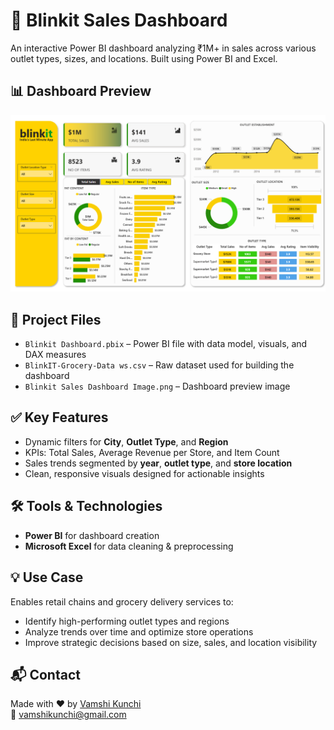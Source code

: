 # 🛒 Blinkit Sales Dashboard

An interactive Power BI dashboard analyzing ₹1M+ in sales across various outlet types, sizes, and locations. Built using Power BI and Excel.

## 📊 Dashboard Preview

![Blinkit Dashboard](https://raw.githubusercontent.com/VamshiKunchi/Blinkit-Sales-Dashboard/main/Blinkit%20Sales%20Dashboard%20Image.png)

## 📁 Project Files

- `Blinkit Dashboard.pbix` – Power BI file with data model, visuals, and DAX measures  
- `BlinkIT-Grocery-Data ws.csv` – Raw dataset used for building the dashboard  
- `Blinkit Sales Dashboard Image.png` – Dashboard preview image

## ✅ Key Features

- Dynamic filters for **City**, **Outlet Type**, and **Region**  
- KPIs: Total Sales, Average Revenue per Store, and Item Count  
- Sales trends segmented by **year**, **outlet type**, and **store location**  
- Clean, responsive visuals designed for actionable insights

## 🛠️ Tools & Technologies

- **Power BI** for dashboard creation  
- **Microsoft Excel** for data cleaning & preprocessing

## 💡 Use Case

Enables retail chains and grocery delivery services to:  
- Identify high-performing outlet types and regions  
- Analyze trends over time and optimize store operations  
- Improve strategic decisions based on size, sales, and location visibility

## 📬 Contact

Made with ❤️ by [Vamshi Kunchi](https://www.linkedin.com/in/vamshi-kunchi)  
📧 vamshikunchi@gmail.com
